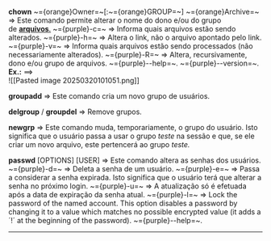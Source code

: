 **chown** ~={orange}Owner=~[:~={orange}GROUP=~] ~={orange}Archive=~ => Este comando permite alterar o nome do dono e/ou do grupo de [**arquivos**.](https://guialinux.uniriotec.br/arquivo/)
	~={purple}-c=~ => Informa quais arquivos estão sendo alterados.
	~={purple}-h=~ => Altera o link, não o arquivo apontado pelo link.
	~={purple}-v=~ => Informa quais arquivos estão sendo processados (não necessariamente alterados).
	~={purple}-R=~ => Altera, recursivamente, dono e/ou grupo de arquivos.
	~={purple}--help=~.
	~={purple}--version=~.
	**Ex.:** ==>	
	![[Pasted image 20250320101051.png]]

**groupadd** => Este comando cria um novo grupo de usuários.

**delgroup** / **groupdel** => Remove grupos.

**newgrp** => Este comando muda, temporariamente, o grupo do usuário. Isto significa que o usuário passa a usar o grupo _teste_ na sessão e que, se ele criar um novo arquivo, este pertencerá ao grupo _teste._

**passwd** [OPTIONS]  [USER] => Este comando altera as senhas dos usuários.
	~={purple}-d=~ => Deleta a senha de um usuário.
	~={purple}-e=~ => Passa a considerar a senha expirada. Isto significa que o usuário terá que alterar a senha no próximo login.
	~={purple}-u=~ => A atualização só é efetuada após a data de expiração da senha atual.
	~={purple}-l=~ => Lock the password of the named account. This option disables a password by        changing it to a value which matches no possible encrypted value (it adds a ´!´ at the beginning of the password).
	~={purple}--help=~.

****
